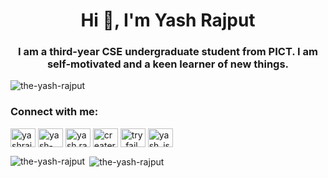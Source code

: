 <h1 align="center">Hi 👋, I'm Yash Rajput</h1>
<h3 align="center">I am a third-year CSE undergraduate student from PICT. I am self-motivated and a keen learner of new things.</h3>

<p align="left"> <img src="https://komarev.com/ghpvc/?username=the-yash-rajput&label=Profile%20views&color=0e75b6&style=flat" alt="the-yash-rajput" /> </p>

<h3 align="left">Connect with me:</h3>
<p align="left">
<a href="https://twitter.com/yashrajputishu" target="blank"><img align="center" src="https://raw.githubusercontent.com/rahuldkjain/github-profile-readme-generator/master/src/images/icons/Social/twitter.svg" alt="yashrajputishu" height="30" width="40" /></a>
<a href="https://linkedin.com/in/yash-rajput-8b642b18b" target="blank"><img align="center" src="https://raw.githubusercontent.com/rahuldkjain/github-profile-readme-generator/master/src/images/icons/Social/linked-in-alt.svg" alt="yash-rajput-8b642b18b" height="30" width="40" /></a>
<a href="https://instagram.com/yash.rajput__" target="blank"><img align="center" src="https://raw.githubusercontent.com/rahuldkjain/github-profile-readme-generator/master/src/images/icons/Social/instagram.svg" alt="yash.rajput__" height="30" width="40" /></a>
<a href="https://www.codechef.com/users/creater_ishu" target="blank"><img align="center" src="https://cdn.jsdelivr.net/npm/simple-icons@3.1.0/icons/codechef.svg" alt="creater_ishu" height="30" width="40" /></a>
<a href="https://codeforces.com/profile/try_fail_learn_repeat" target="blank"><img align="center" src="https://raw.githubusercontent.com/rahuldkjain/github-profile-readme-generator/master/src/images/icons/Social/codeforces.svg" alt="try_fail_learn_repeat" height="30" width="40" /></a>
<a href="https://www.leetcode.com/yash_ishu" target="blank"><img align="center" src="https://raw.githubusercontent.com/rahuldkjain/github-profile-readme-generator/master/src/images/icons/Social/leet-code.svg" alt="yash_ishu" height="30" width="40" /></a>
</p>
<!-- 
(img align="right" alt="Coding" width="400" src="https://cdn.dribbble.com/users/264642...")
 -->

<p><img align="left" src="https://github-readme-stats.vercel.app/api/top-langs?username=the-yash-rajput&show_icons=true&locale=en&layout=compact" alt="the-yash-rajput" /></p>

<p>&nbsp;<img align="center" src="https://github-readme-stats.vercel.app/api?username=the-yash-rajput&show_icons=true&locale=en" alt="the-yash-rajput" /></p>

<!-- <p><img align="center" src="https://github-readme2-streak-stats.herokuapp.com/?user=the-yash-rajput&" alt="the-yash-rajput" /></p> -->
